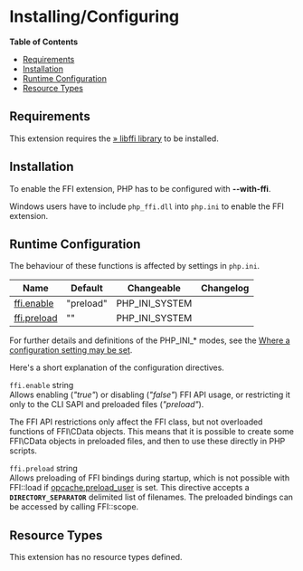 Installing/Configuring
======================

**Table of Contents**

-   [Requirements](/ffi/setup.html#Requirements)
-   [Installation](/ffi/setup.html#Installation)
-   [Runtime Configuration](/ffi/setup.html#Runtime%20Configuration)
-   [Resource Types](/ffi/setup.html#Resource%20Types)

Requirements
------------

This extension requires the
<a href="https://sourceware.org/libffi/" class="link external">» libffi library</a>
to be installed.

Installation
------------

To enable the FFI extension, PHP has to be configured with
**--with-ffi**.

Windows users have to include `php_ffi.dll` into `php.ini` to enable the
FFI extension.

Runtime Configuration
---------------------

The behaviour of these functions is affected by settings in `php.ini`.

| Name                                                    | Default   | Changeable       | Changelog |
|---------------------------------------------------------|-----------|------------------|-----------|
| <a href="/ffi/setup.html#" class="link">ffi.enable</a>  | "preload" | PHP\_INI\_SYSTEM |           |
| <a href="/ffi/setup.html#" class="link">ffi.preload</a> | ""        | PHP\_INI\_SYSTEM |           |

For further details and definitions of the PHP\_INI\_\* modes, see the
<a href="/configuration/changes/modes.html" class="xref">Where a configuration setting may be set</a>.

Here's a short explanation of the configuration directives.

`ffi.enable` <span class="type">string</span>  
Allows enabling (*"true"*) or disabling (*"false"*) FFI API usage, or
restricting it only to the CLI SAPI and preloaded files (*"preload"*).

The FFI API restrictions only affect the <span
class="classname">FFI</span> class, but not overloaded functions of
<span class="classname">FFI\\CData</span> objects. This means that it is
possible to create some <span class="classname">FFI\\CData</span>
objects in preloaded files, and then to use these directly in PHP
scripts.

`ffi.preload` <span class="type">string</span>  
Allows preloading of FFI bindings during startup, which is not possible
with <span class="methodname">FFI::load</span> if
<a href="/opcache/setup.html#" class="link">opcache.preload_user</a> is
set. This directive accepts a **`DIRECTORY_SEPARATOR`** delimited list
of filenames. The preloaded bindings can be accessed by calling <span
class="methodname">FFI::scope</span>.

Resource Types
--------------

This extension has no resource types defined.
